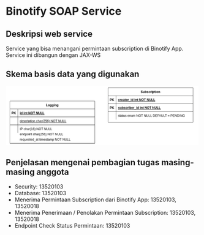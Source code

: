 # Binotify SOAP Service

## Deskripsi web service
Service yang bisa menangani permintaan subscription di Binotify App. Service ini dibangun dengan JAX-WS

## Skema basis data yang digunakan

![image.png](./img/image.png)

## Penjelasan mengenai pembagian tugas masing-masing anggota

-  Security: 13520103
-  Database: 13520103
-  Menerima Permintaan Subscription dari Binotify App: 13520103, 13520018
-  Menerima Penerimaan / Penolakan Permintaan Subscription: 13520103, 13520018
-  Endpoint Check Status Permintaan: 13520103
